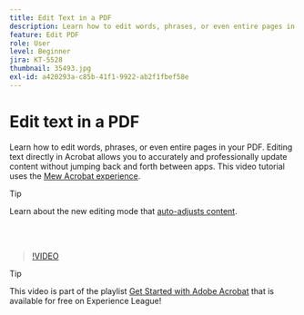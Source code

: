 ```yaml
---
title: Edit Text in a PDF
description: Learn how to edit words, phrases, or even entire pages in your PDF
feature: Edit PDF
role: User
level: Beginner
jira: KT-5528
thumbnail: 35493.jpg
exl-id: a420293a-c85b-41f1-9922-ab2f1fbef58e
---
```

# Edit text in a PDF

Learn how to edit words, phrases, or even entire pages in your PDF. Editing text directly in Acrobat allows you to accurately and professionally update content without jumping back and forth between apps. This video tutorial uses the [Mew Acrobat experience](new-workspace.md).

>[!TIP]
>
>Learn about the new editing mode that [auto-adjusts content](auto-adjust-layout.md).

<br>&nbsp;

>[!VIDEO](https://video.tv.adobe.com/v/35493?enablevpops&quality=12&learn=on&hidetitle=true)

>[!TIP]
>
>This video is part of the playlist [Get Started with Adobe Acrobat](https://experienceleague.adobe.com/en/playlists/acrobat-get-started-business-users) that is available for free on Experience League!
